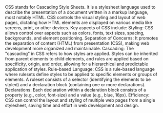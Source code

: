 CSS stands for Cascading Style Sheets. It is a stylesheet language used to describe the presentation of a document written in a markup language, most notably HTML. CSS controls the visual styling and layout of web pages, dictating how HTML elements are displayed on various media like screens, print, or other devices.
Key aspects of CSS include:
Styling:
CSS allows control over aspects such as colors, fonts, text sizes, spacing, backgrounds, and element positioning.
Separation of Concerns:
It promotes the separation of content (HTML) from presentation (CSS), making web development more organized and maintainable.
Cascading:
The "cascading" in CSS refers to how styles are applied. Styles can be inherited from parent elements to child elements, and rules are applied based on specificity, origin, and order, allowing for a hierarchical and predictable application of styles.
Rule-based Language:
CSS is a rule-based language where rulesets define styles to be applied to specific elements or groups of elements. A ruleset consists of a selector (identifying the elements to be styled) and a declaration block (containing one or more declarations). 
Declarations:
Each declaration within a declaration block consists of a property (e.g., color, font-size) and a value (e.g., blue, 16px).
Efficiency:
CSS can control the layout and styling of multiple web pages from a single stylesheet, saving time and effort in web development and design.